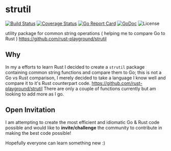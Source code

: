 strutil
=======
[![Build Status](https://travis-ci.org/go-experimental/strutil.svg?branch=master)](https://travis-ci.org/go-experimental/strutil)
[![Coverage Status](https://coveralls.io/repos/github/go-experimental/strutil/badge.svg?branch=master)](https://coveralls.io/github/go-experimental/strutil?branch=master)
[![Go Report Card](https://goreportcard.com/badge/github.com/go-experimental/strutil)](https://goreportcard.com/report/github.com/go-experimental/strutil)
[![GoDoc](https://godoc.org/github.com/go-experimental/strutil?status.svg)](https://godoc.org/github.com/go-experimental/strutil)
![License](https://img.shields.io/dub/l/vibe-d.svg)

utility package for common string operations ( helping me to compare Go to Rust ) https://github.com/rust-playground/strutil

## Why
In my a efforts to learn Rust I decided to create a `strutil` package containing common string functions and compare them to Go; this is not a Go vs Rust comparison, I merely decided to take a language I know well and compare it to it's Rust counterpart code. https://github.com/rust-playground/strutil There are only a couple of functions currently but am looking to add more as I go.

## Open Invitation
I am attempting to create the most efficient and idiomatic Go & Rust code possible and would like to **invite/challenge** the community to contribute in making the best code possible!

Hopefully everyone can learn something new :)

